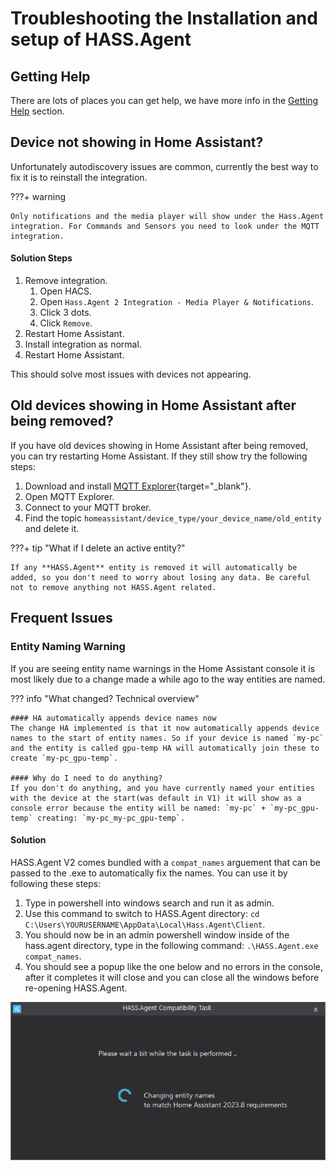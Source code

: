 # Troubleshooting the Installation and setup of HASS.Agent

## Getting Help

There are lots of places you can get help, we have more info in the [Getting Help](../getting-help.md) section.

## Device not showing in Home Assistant?

Unfortunately autodiscovery issues are common, currently the best way to fix it is to reinstall the integration.

???+ warning

    Only notifications and the media player will show under the Hass.Agent integration. For Commands and Sensors you need to look under the MQTT integration.

#### Solution Steps

1. Remove integration.
      1. Open HACS.
      2. Open `Hass.Agent 2 Integration - Media Player & Notifications`.
      3. Click 3 dots.
      4. Click `Remove`.
2. Restart Home Assistant.
3. Install integration as normal.
4. Restart Home Assistant.

This should solve most issues with devices not appearing.

## Old devices showing in Home Assistant after being removed?

If you have old devices showing in Home Assistant after being removed, you can try restarting Home Assistant. If they still show try the following steps:

1. Download and install [MQTT Explorer](https://mqtt-explorer.com/){target="_blank"}.
2. Open MQTT Explorer.
3. Connect to your MQTT broker.
4. Find the topic `homeassistant/device_type/your_device_name/old_entity` and delete it.

???+ tip "What if I delete an active entity?"

    If any **HASS.Agent** entity is removed it will automatically be added, so you don't need to worry about losing any data. Be careful not to remove anything not HASS.Agent related.

## Frequent Issues

### Entity Naming Warning

If you are seeing entity name warnings in the Home Assistant console it is most likely due to a change made a while ago to the way entities are named.

??? info "What changed? Technical overview"

    #### HA automatically appends device names now
    The change HA implemented is that it now automatically appends device names to the start of entity names. So if your device is named `my-pc` and the entity is called gpu-temp HA will automatically join these to create `my-pc_gpu-temp`.

    #### Why do I need to do anything?
    If you don't do anything, and you have currently named your entities with the device at the start(was default in V1) it will show as a console error because the entity will be named: `my-pc` + `my-pc_gpu-temp` creating: `my-pc_my-pc_gpu-temp`.

#### Solution

HASS.Agent V2 comes bundled with a `compat_names` arguement that can be passed to the .exe to automatically fix the names. You can use it by following these steps:

1. Type in powershell into windows search and run it as admin.
2. Use this command to switch to HASS.Agent directory: `cd C:\Users\YOURUSERNAME\AppData\Local\Hass.Agent\Client`.
3. You should now be in an admin powershell window inside of the hass.agent directory, type in the following command: `.\HASS.Agent.exe compat_names`.
4. You should see a popup like the one below and no errors in the console, after it completes it will close and you can close all the windows before re-opening HASS.Agent.

![Compat Names Processing Dialog](../assets/images/screenshots/compat_names.PNG)